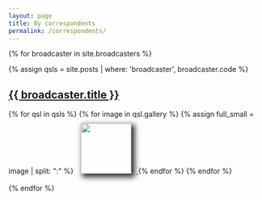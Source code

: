 ```yaml
---
layout: page
title: By correspondents
permalink: /correspondents/
---
```


{% for broadcaster in site.broadcasters %}

{% assign qsls = site.posts | where: 'broadcaster', broadcaster.code %}

<div class="rounded-box">
<div class="header">
<h2><a href="{{ broadcaster.url }}">{{ broadcaster.title }}</a></h2>
</div>

<div style="padding-bottom: 10px">
{% for qsl in qsls %}
{% for image in qsl.gallery %}
{% assign full_small = image | split: ":" %}
<a href="{{ qsl.url }}">
<img style="height: 100px; margin: 10px 10px 10px 10px; box-shadow: 5px 5px 10px 2px rgba(0,0,0,.8);" src="{% if full_small[1] %}{{ full_small[1] }}{% else %}{{ full_small[0] }}{% endif %}" />
</a>
{% endfor %}
{% endfor %}
</div>
</div>
{% endfor %}

